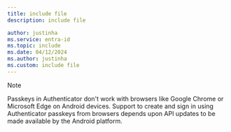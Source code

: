 ```yaml
---
title: include file
description: include file

author: justinha
ms.service: entra-id
ms.topic: include
ms.date: 04/12/2024
ms.author: justinha
ms.custom: include file
---
```

> [!NOTE]
> Passkeys in Authenticator don't work with browsers like Google Chrome or Microsoft Edge on Android devices. Support to create and sign in using Authenticator passkeys from browsers depends upon API updates to be made available by the Android platform.
